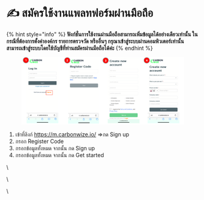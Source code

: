 # ✍ สมัครใช้งานแพลทฟอร์มผ่านมือถือ

{% hint style="info" %}
**ฟังก์ชั่นการใช้งานผ่านมือถือสามารถเพิ่มข้อมูลได้อย่างเดียวเท่านั้น ในกรณีที่ต้องการตั้งค่าองค์กร รายการตรวจวัด หรืออื่นๆ กรุณาเข้าสู่ระบบผ่านคอมพิวเตอร์เท่านั้น สามารถเข้าสู่ระบบโดยใช้บัญชีที่ท่านสมัครผ่านมือถือได้ค่ะ**
{% endhint %}

<figure><img src="../.gitbook/assets/image (103).png" alt=""><figcaption></figcaption></figure>

1. เข้าที่ลิงก์ https://m.carbonwize.io/ =>กด Sign up
2. กรอก Register Code
3. กรอกข้อมูลทั้งหมด จากนั้น กด Sign up
4. กรอกข้อมูลทั้งหมด จากนั้น กด Get started

\


\


\
